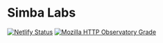 
# Simba Labs

[![Netlify Status](https://img.shields.io/netlify/518ddd4b-b6a4-439e-89be-d651a8e78530?logo=netlify)](https://app.netlify.com/sites/Simbalabs/deploys)
[![Mozilla HTTP Observatory Grade](https://img.shields.io/mozilla-observatory/grade-score/Simbalabs.com.svg?publish)](https://observatory.mozilla.org/analyze/Simbalabs.com?third-party=false)
